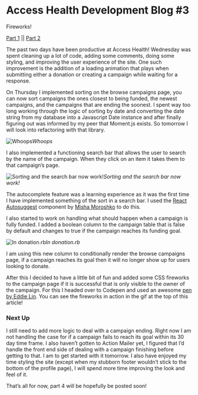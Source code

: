 
# Access Health Development Blog #3

Fireworks!

[Part 1](https://medium.com/@angelospmusic/access-health-development-blog-1-81257ecf4bb3) || [Part 2](https://medium.com/@angelospmusic/access-health-development-blog-2-3f463471e7a1)

The past two days have been productive at Access Health! Wednesday was spent cleaning up a lot of code, adding some comments, doing some styling, and improving the user experience of the site. One such improvement is the addition of a loading animation that plays when submitting either a donation or creating a campaign while waiting for a response.

On Thursday I implemented sorting on the browse campaigns page, you can now sort campaigns the ones closest to being funded, the newest campaigns, and the campaigns that are ending the soonest. I spent way too long working through the logic of sorting by date and converting the date string from my database into a Javascript Date instance and after finally figuring out was informed by my peer that Moment.js exists. So tomorrow I will look into refactoring with that library.

![Whoops](https://cdn-images-1.medium.com/max/3024/1*Csj_9gebD0EzD4nZU7ujBg.png)*Whoops*

I also implemented a functioning search bar that allows the user to search by the name of the campaign. When they click on an item it takes them to that campaign’s page.

![Sorting and the search bar now work!](https://cdn-images-1.medium.com/max/4728/1*4X1jTlsmk47uD-E2OIYEZQ.png)*Sorting and the search bar now work!*

The autocomplete feature was a learning experience as it was the first time I have implemented something of the sort in a search bar. I used the [React Autosuggest](https://github.com/moroshko/react-autosuggest) component by [Misha Moroshko](https://github.com/moroshko) to do this.

I also started to work on handling what should happen when a campaign is fully funded. I added a boolean column to the campaign table that is false by default and changes to true if the campaign reaches its funding goal.

![In donation.rb](https://cdn-images-1.medium.com/max/2000/1*07cW_DJ-aL18xGj_btEkUw.png)*In donation.rb*

I am using this new column to conditionally render the browse campaigns page, if a campaign reaches its goal then it will no longer show up for users looking to donate.

After this I decided to have a little bit of fun and added some CSS fireworks to the campaign page if it is successful that is only visible to the owner of the campaign. For this I headed over to Codepen and used an awesome [pen by Eddie Lin](https://codepen.io/yshlin/pen/ylDEk). You can see the fireworks in action in the gif at the top of this article!

### Next Up

I still need to add more logic to deal with a campaign ending. Right now I am not handling the case for if a campaign fails to reach its goal within its 30 day time frame. I also haven’t gotten to Action Mailer yet, I figured that I’d handle the front end side of dealing with a campaign finishing before getting to that. I am to get started with it tomorrow. I also have enjoyed my time styling the site (except when my stubborn footer wouldn’t stick to the bottom of the profile page), I will spend more time improving the look and feel of it.

That’s all for now, part 4 will be hopefully be posted soon!
